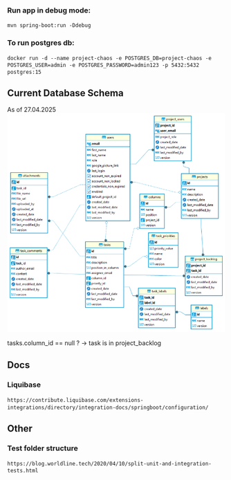 ### Run app in debug mode:
```
mvn spring-boot:run -Ddebug
```

### To run postgres db:
```
docker run -d --name project-chaos -e POSTGRES_DB=project-chaos -e POSTGRES_USER=admin -e POSTGRES_PASSWORD=admin123 -p 5432:5432 postgres:15
```

## Current Database Schema
As of 27.04.2025
![Alt text](docs/db_schema.png)

tasks.column_id == null ? -> task is in project_backlog

## Docs
### Liquibase
```https://contribute.liquibase.com/extensions-integrations/directory/integration-docs/springboot/configuration/```

## Other
### Test folder structure
```
https://blog.worldline.tech/2020/04/10/split-unit-and-integration-tests.html
```
